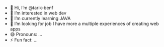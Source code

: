- 👋 Hi, I’m @tarik-benf
- 👀 I’m interested in web dev
- 🌱 I’m currently learning JAVA
- 💞️ I’m looking for job I have more a multiple experiences of creating web apps
- 😄 Pronouns: ...
- ⚡ Fun fact: ...

<!---
tarik-benf/tarik-benf is a ✨ special ✨ repository because its `README.md` (this file) appears on your GitHub profile.
You can click the Preview link to take a look at your changes.
--->
